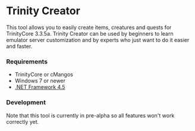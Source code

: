 # Trinity Creator #
This tool allows you to easily create items, creatures and quests for TrinityCore 3.3.5a.
Trinity Creator can be used by beginners to learn emulator server customization and by experts who just want to do it easier and faster.

### Requirements ###
* TrinityCore or cMangos
* Windows 7 or newer
* [.NET Framework 4.5](https://www.microsoft.com/en-us/download/details.aspx?id=30653)

### Development ###
Note that this tool is currently in pre-alpha so all features won't work correctly yet.